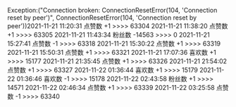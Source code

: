 Exception:("Connection broken: ConnectionResetError(104, 'Connection reset by peer')", ConnectionResetError(104, 'Connection reset by peer'))2021-11-21  11:20:31   点赞数 +1 >>>> 63304
2021-11-21  11:38:20   点赞数 +1 >>>> 63305
2021-11-21  11:43:34   粉丝数 -14563 >>>> 0
2021-11-21  15:27:41   点赞数 -1 >>>> 63318
2021-11-21  15:30:22   点赞数 +1 >>>> 63319
2021-11-21  15:50:31   点赞数 +1 >>>> 63321
2021-11-21  17:07:36   喜欢数 +1 >>>> 15177
2021-11-21  21:35:45   点赞数 +1 >>>> 63326
2021-11-21  21:54:02   点赞数 +1 >>>> 63327
2021-11-22  01:36:44   喜欢数 +1 >>>> 15179
2021-11-22  01:36:46   喜欢数 -1 >>>> 15178
2021-11-22  02:43:58   粉丝数 +1 >>>> 14571
2021-11-22  02:46:34   点赞数 +1 >>>> 63339
2021-11-22  03:25:58   点赞数 -1 >>>> 63340
